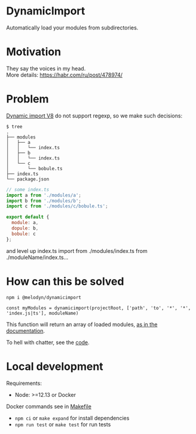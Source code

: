 # DynamicImport

Automatically load your modules from subdirectories.

# Motivation

They say the voices in my head.<br>
More details: https://habr.com/ru/post/478974/

# Problem

[Dynamic import V8](https://v8.dev/features/dynamic-import) do not support regexp, so we make such decisions:
```
$ tree
.
├── modules
│   ├── a
│   │   └── index.ts
│   ├── b
│   │   └── index.ts
│   └── c
│       └── bobule.ts
├── index.ts
└── package.json

```

```javascript
// some index.ts
import a from './modules/a';
import b from './modules/b';
import c from './modules/c/bobule.ts';

export default {
  module: a,
  dopule: b,
  bobule: c
};
```
and level up index.ts import from ./modules/index.ts from ./moduleName/index.ts...

# How can this be solved

```
npm i @melodyn/dynamicimport

const myModules = dynamicimport(projectRoot, ['path', 'to', '*', '*', 'index.js|ts'], moduleName)
```
This function will return an array of loaded modules, [as in the documentation](https://v8.dev/features/dynamic-import).

To hell with chatter, see the [code](https://github.com/Melodyn/npm-dynamicimport/blob/master/__tests__/lib/index.test.js).

# Local development

Requirements:
* Node: >=12.13 or Docker

Docker commands see in [Makefile](./Makefile)

* `npm ci` or `make expand` for install dependencies
* `npm run test` or `make test` for run tests
